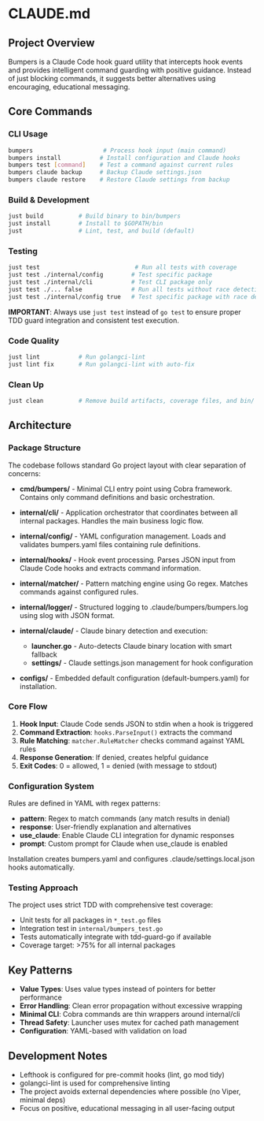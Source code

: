 # CLAUDE.md

## Project Overview

Bumpers is a Claude Code hook guard utility that intercepts hook events and provides intelligent command guarding with positive guidance. Instead of just blocking commands, it suggests better alternatives using encouraging, educational messaging.

## Core Commands

### CLI Usage
```bash
bumpers                    # Process hook input (main command)
bumpers install           # Install configuration and Claude hooks
bumpers test [command]    # Test a command against current rules
bumpers claude backup     # Backup Claude settings.json
bumpers claude restore    # Restore Claude settings from backup
```

### Build & Development
```bash
just build          # Build binary to bin/bumpers
just install        # Install to $GOPATH/bin
just                # Lint, test, and build (default)
```

### Testing
```bash
just test                           # Run all tests with coverage
just test ./internal/config        # Test specific package
just test ./internal/cli           # Test CLI package only
just test ./... false              # Run all tests without race detection
just test ./internal/config true   # Test specific package with race detection
```

**IMPORTANT**: Always use `just test` instead of `go test` to ensure proper TDD guard integration and consistent test execution.

### Code Quality
```bash
just lint           # Run golangci-lint
just lint fix       # Run golangci-lint with auto-fix
```

### Clean Up
```bash
just clean          # Remove build artifacts, coverage files, and bin/
```

## Architecture

### Package Structure

The codebase follows standard Go project layout with clear separation of concerns:

- **cmd/bumpers/** - Minimal CLI entry point using Cobra framework. Contains only command definitions and basic orchestration.

- **internal/cli/** - Application orchestrator that coordinates between all internal packages. Handles the main business logic flow.

- **internal/config/** - YAML configuration management. Loads and validates bumpers.yaml files containing rule definitions.

- **internal/hooks/** - Hook event processing. Parses JSON input from Claude Code hooks and extracts command information.

- **internal/matcher/** - Pattern matching engine using Go regex. Matches commands against configured rules.


- **internal/logger/** - Structured logging to .claude/bumpers/bumpers.log using slog with JSON format.

- **internal/claude/** - Claude binary detection and execution:
  - **launcher.go** - Auto-detects Claude binary location with smart fallback
  - **settings/** - Claude settings.json management for hook configuration

- **configs/** - Embedded default configuration (default-bumpers.yaml) for installation.

### Core Flow

1. **Hook Input**: Claude Code sends JSON to stdin when a hook is triggered
2. **Command Extraction**: `hooks.ParseInput()` extracts the command
3. **Rule Matching**: `matcher.RuleMatcher` checks command against YAML rules
4. **Response Generation**: If denied, creates helpful guidance
5. **Exit Codes**: 0 = allowed, 1 = denied (with message to stdout)

### Configuration System

Rules are defined in YAML with regex patterns:
- **pattern**: Regex to match commands (any match results in denial)
- **response**: User-friendly explanation and alternatives
- **use_claude**: Enable Claude CLI integration for dynamic responses
- **prompt**: Custom prompt for Claude when use_claude is enabled

Installation creates bumpers.yaml and configures .claude/settings.local.json hooks automatically.

### Testing Approach

The project uses strict TDD with comprehensive test coverage:
- Unit tests for all packages in `*_test.go` files
- Integration test in `internal/bumpers_test.go`
- Tests automatically integrate with tdd-guard-go if available
- Coverage target: >75% for all internal packages

## Key Patterns

- **Value Types**: Uses value types instead of pointers for better performance
- **Error Handling**: Clean error propagation without excessive wrapping
- **Minimal CLI**: Cobra commands are thin wrappers around internal/cli
- **Thread Safety**: Launcher uses mutex for cached path management
- **Configuration**: YAML-based with validation on load

## Development Notes

- Lefthook is configured for pre-commit hooks (lint, go mod tidy)
- golangci-lint is used for comprehensive linting
- The project avoids external dependencies where possible (no Viper, minimal deps)
- Focus on positive, educational messaging in all user-facing output